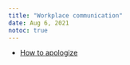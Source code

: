 ```yaml
---
title: "Workplace communication"
date: Aug 6, 2021
notoc: true
---
```


- [How to apologize](notes/career/hr/how-to-apologize.md)